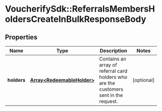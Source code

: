 # VoucherifySdk::ReferralsMembersHoldersCreateInBulkResponseBody

## Properties

| Name | Type | Description | Notes |
| ---- | ---- | ----------- | ----- |
| **holders** | [**Array&lt;RedeemableHolder&gt;**](RedeemableHolder.md) | Contains an array of referral card holders who are the customers sent in the request. | [optional] |

